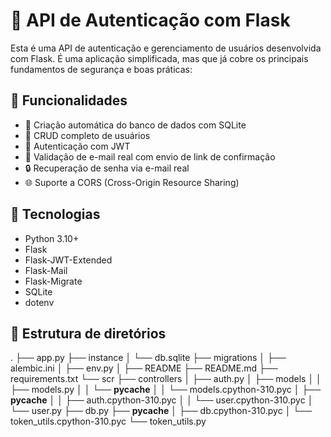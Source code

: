 # 🔐 API de Autenticação com Flask

Esta é uma API de autenticação e gerenciamento de usuários desenvolvida com Flask. É uma aplicação simplificada, mas que já cobre os principais fundamentos de segurança e boas práticas:

## 🚀 Funcionalidades

- 🔧 Criação automática do banco de dados com SQLite
- 👤 CRUD completo de usuários
- 🔐 Autenticação com JWT
- 📧 Validação de e-mail real com envio de link de confirmação
- 🔒 Recuperação de senha via e-mail real
- 🌐 Suporte a CORS (Cross-Origin Resource Sharing)

## 🧱 Tecnologias

- Python 3.10+
- Flask
- Flask-JWT-Extended
- Flask-Mail
- Flask-Migrate
- SQLite
- dotenv

## 📁 Estrutura de diretórios

.
├── app.py
├── instance
│   └── db.sqlite
├── migrations
│   ├── alembic.ini
│   ├── env.py
│   ├── README
├── README.md
├── requirements.txt
└── scr
    ├── controllers
    │   ├── auth.py
    │   ├── models
    │   │   ├── models.py
    │   │   └── __pycache__
    │   │       └── models.cpython-310.pyc
    │   ├── __pycache__
    │   │   ├── auth.cpython-310.pyc
    │   │   └── user.cpython-310.pyc
    │   └── user.py
    ├── db.py
    ├── __pycache__
    │   ├── db.cpython-310.pyc
    │   └── token_utils.cpython-310.pyc
    └── token_utils.py



    
